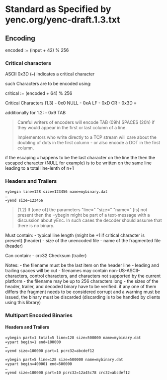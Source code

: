 # Standard as Specified by yenc.org/yenc-draft.1.3.txt

## Encoding

encoded := (input + 42) % 256

### Critical characters

ASCII 0x3D (`=`) indicates a critical character

such Characters are to be encoded using:

critical := (encoded + 64) % 256

Critical Characters (1.3)
	- 0x0   NULL
	- 0xA   LF
	- 0xD   CR
	- 0x3D  =

additionally for 1.2:
	- 0x9   TAB

> Careful writers of encoders will encode TAB (09h) SPACES (20h) 
> if they would appear in the first or last column of a line.
>
> Implementors who write directly to a TCP stream will care about 
> the doubling of dots in the first column - or also encode a DOT 
> in the first column.

if the escaping `=` happens to be the last character on the line the
then the escaped character (NULL for example) is to be written on the
same line leading to a total line-lenth of n+1

### Headers and Trailers

```
=ybegin line=128 size=123456 name=mybinary.dat
…
=yend size=123456
```

> (1.2) If [one of] the parameters "line=" "size=" "name=" [is] not present then
> the =ybegin might be part of a text-message with a discussion about
> yEnc. In such cases the decoder should assume that there is no binary. 

Must contain:
	- typical line length (might be +1 if critical character is present) (header)
	- size of the unencoded file
	- name of the fragmented file (header)

Can contain:
	- crc32 Checksum (trailer)

Notes:
	- the filename must be the last item on the header line
	- leading and trailing spaces will be cut 
	- filenames may contain non-US-ASCII-characters, control characters, and characters
   not supported by the current platform
	- the filename may be up to 256 characters long
	- the sizes of the header, trailer, and decoded binary have to be verified. if any one
   of them differs the fragment needs to be considered corrupt and a warning must be
   issued, the binary must be discarded (discarding is to be handled by clients using this
   library)
   
### Multipart Encoded Binaries

#### Headers and Trailers

```
=ybegin part=1 total=5 line=128 size=500000 name=mybinary.dat
=ypart begin=1 end=100000
…
=yend size=100000 part=1 pcrc32=abcdef12 

=ybegin part=5 line=128 size=500000 name=mybinary.dat
=ypart begin=400001 end=500000 
…
=yend size=100000 part=10 pcrc32=12a45c78 crc32=abcdef12 
```
